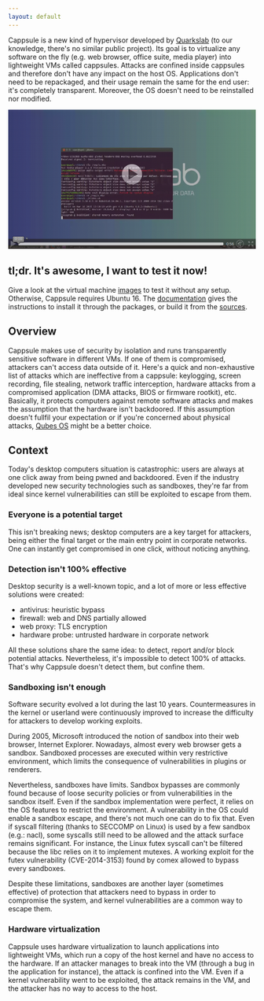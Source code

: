 ```yaml
---
layout: default
---
```


Cappsule is a new kind of hypervisor developed by [Quarkslab](http://quarkslab.com) (to our knowledge, there's no similar public project). Its goal is to virtualize any software on the fly (e.g. web browser, office suite, media player) into lightweight VMs called cappsules. Attacks are confined inside cappsules and therefore don't have any impact on the host OS. Applications don't need to be repackaged, and their usage remain the same for the end user: it's completely transparent. Moreover, the OS doesn't need to be reinstalled nor modified.

<a href="/screenshots?autoplay=1" target="_blank"><img src="/data/video.png" controls class="img-thumbnail center-block" alt="video screenshot (in a new tab)" /></a>


## tl;dr. It's awesome, I want to test it now!

Give a look at the virtual machine [images](/download) to test it without any setup. Otherwise, Cappsule requires Ubuntu 16. The [documentation](/documentation) gives the instructions to install it through the packages, or build it from the [sources](https://github.com/cappsule).



## Overview

Cappsule makes use of security by isolation and runs transparently sensitive software in different VMs. If one of them is compromised, attackers can't access data outside of it. Here's a quick and non-exhaustive list of attacks which are ineffective from a cappsule: keylogging, screen recording, file stealing, network traffic interception, hardware attacks from a compromised application (DMA attacks, BIOS or firmware rootkit), etc. Basically, it protects computers against remote software attacks and makes the assumption that the hardware isn't backdoored. If this assumption doesn't fullfil your expectation or if you're concerned about physical attacks, [Qubes OS](https://www.qubes-os.org) might be a better choice.



## Context

Today's desktop computers situation is catastrophic: users are always at one click away from being pwned and backdoored. Even if the industry developed new security technologies such as sandboxes, they're far from ideal since kernel vulnerabilities can still be exploited to escape from them.

### Everyone is a potential target

This isn't breaking news; desktop computers are a key target for attackers, being either the final target or the main entry point in corporate networks. One can instantly get compromised in one click, without noticing anything.


### Detection isn't 100% effective

Desktop security is a well-known topic, and a lot of more or less effective solutions were created:

 * antivirus: heuristic bypass
 * firewall: web and DNS partially allowed
 * web proxy: TLS encryption
 * hardware probe: untrusted hardware in corporate network
  
All these solutions share the same idea: to detect, report and/or block potential attacks. Nevertheless, it's impossible to detect 100% of attacks. That's why Cappsule doesn't detect them, but confine them.


### Sandboxing isn't enough

Software security evolved a lot during the last 10 years. Countermeasures in the kernel or userland were continuously improved to increase the difficulty for attackers to develop working exploits.

During 2005, Microsoft introduced the notion of sandbox into their web browser, Internet Explorer. Nowadays, almost every web browser gets a sandbox. Sandboxed processes are executed within very restrictive environment, which limits the consequence of vulnerabilities in plugins or renderers.

Nevertheless, sandboxes have limits. Sandbox bypasses are commonly found because of loose security policies or from vulnerabilities in the sandbox itself. Even if the sandbox implementation were perfect, it relies on the OS features to restrict the environment. A vulnerability in the OS could enable a sandbox escape, and there's not much one can do to fix that. Even if syscall filtering (thanks to SECCOMP on Linux) is used by a few sandbox (e.g.: nacl), some syscalls still need to be allowed and the attack surface remains significant. For instance, the Linux futex syscall can't be filtered because the libc relies on it to implement mutexes. A working exploit for the futex vulnerability (CVE-2014-3153) found by comex allowed to bypass every sandboxes.

Despite these limitations, sandboxes are another layer (sometimes effective) of protection that attackers need to bypass in order to compromise the system, and kernel vulnerabilities are a common way to escape them.


### Hardware virtualization

Cappsule uses hardware virtualization to launch applications into lightweight VMs, which run a copy of the host kernel and have no access to the hardware. If an attacker manages to break into the VM (through a bug in the application for instance), the attack is confined into the VM. Even if a kernel vulnerability went to be exploited, the attack remains in the VM, and the attacker has no way to access to the host.
